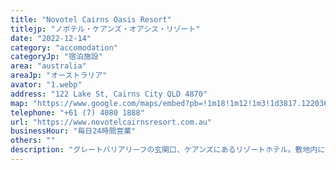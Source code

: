```yaml
---
title: "Novotel Cairns Oasis Resort"
titlejp: "ノボテル・ケアンズ・オアシス・リゾート"
date: "2022-12-14"
category: "accomodation"
categoryJp: "宿泊施設"
area: "australia"
areaJp: "オーストラリア"
avator: "1.webp"
address: "122 Lake St, Cairns City QLD 4870"
map: "https://www.google.com/maps/embed?pb=!1m18!1m12!1m3!1d3817.1220366573293!2d145.7718139148978!3d-16.9192713883607!2m3!1f0!2f0!3f0!3m2!1i1024!2i768!4f13.1!3m3!1m2!1s0x6978668e11d4b409%3A0xaaa59f67b83f9e85!2z44OO44Oc44OG44Or44O744Kx44Ki44Oz44K644O744Kq44Ki44K344K544O744Oq44K-44O844OI!5e0!3m2!1sja!2sjp!4v1671497871939!5m2!1sja!2sjp"
telephone: "+61 (7) 4080 1888"
url: "https://www.novotelcairnsresort.com.au"
businessHour: "毎日24時間営業"
others: ""
description: "グレートバリアリーフの玄関口、ケアンズにあるリゾートホテル。敷地内には綺麗な白砂のラグーン・プール有り。"
---
```

